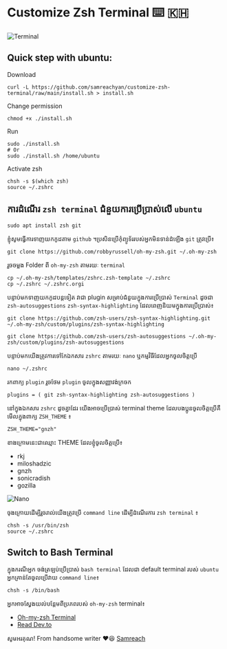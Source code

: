 # Customize Zsh Terminal ⌨️ 🇰🇭

![Terminal](https://user-images.githubusercontent.com/32268364/115517214-1c248a80-a2b1-11eb-9092-f1757a6037ff.gif)

## Quick step with ubuntu:

Download

```
curl -L https://github.com/samreachyan/customize-zsh-terminal/raw/main/install.sh > install.sh
```

Change permission

```
chmod +x ./install.sh
```

Run

```
sudo ./install.sh
# Or
sudo ./install.sh /home/ubuntu
```

Activate zsh

```
chsh -s $(which zsh)
source ~/.zshrc
```

## ការដំណើរ `zsh terminal` ជំនួយការប្រើប្រាស់លើ `ubuntu`

```
sudo apt install zsh git
```

ខ្ញុំសូមធ្វើការទាញយកកូដតាម `github` ។​ ប្រសិនប្រើកុំព្យូទ័ររបស់អ្នកមិនទាន់ដំឡើង `git` ត្រូវប្រើ៖

```
git clone https://github.com/robbyrussell/oh-my-zsh.git ~/.oh-my-zsh
```

រួចចម្លង Folder ពី `oh-my-zsh` តាមរយៈ `terminal`

```
cp ~/.oh-my-zsh/templates/zshrc.zsh-template ~/.zshrc
cp ~/.zshrc ~/.zshrc.orgi
```

បន្ទាប់មកទាញយកកូដបន្តទៀត វាជា plugin សម្រាប់ជំនួយក្នុងការប្រើប្រាស់ `Terminal` ដូចជា `zsh-autosuggestions` `zsh-syntax-highlighting` ដែលពេញនិយមក្នុងការប្រើប្រាស់៖

```
git clone https://github.com/zsh-users/zsh-syntax-highlighting.git ~/.oh-my-zsh/custom/plugins/zsh-syntax-highlighting

git clone https://github.com/zsh-users/zsh-autosuggestions ~/.oh-my-zsh/custom/plugins/zsh-autosuggestions
```

បន្ទាប់មកយើងត្រូវការទៅកែឯកសារ `zshrc` តាមរយៈ `nano` ឬកម្មវិធីដែលអ្នកចូលចិត្តប្រើ

```
nano ~/.zshrc
```

រក​ពាក្យ `plugin` រួចថែម `plugin` ចូលក្នុងសញ្ញាវង់ក្រចក

```
plugins = ( git zsh-syntax-highlighting zsh-autosuggestions )
```

នៅក្នុងឯកសារ `zshrc​` ដូចគ្នាដែរ យើងអាចប្រើប្រាស់ terminal theme ដែលបងប្អូនចូលចិត្តប្រើគឺមើលក្នុងពាក្យ `ZSH_THEME` ៖

```
ZSH_THEME="gnzh"
```

ខាងក្រោមនេះជាឈ្មោះ THEME ដែលខ្ញុំចូលចិត្តប្រើ៖

- rkj
- miloshadzic
- gnzh
- sonicradish
- gozilla

![Nano](https://user-images.githubusercontent.com/32268364/115516781-a7e9e700-a2b0-11eb-92c2-70da67476369.gif)

ចុងក្រោយដើម្បីរួចរាល់យើងត្រូវប្រើ `command line` ដើម្បីដំណើរការ `zsh terminal` ៖

```
chsh -s /usr/bin/zsh
source ~/.zshrc
```

## Switch to Bash Terminal

ក្នុងករណីអ្នក ចង់ត្រឡប់ប្រើប្រាស់ `bash terminal` ដែលជា default terminal របស់ `ubuntu` អ្នកគ្រាន់តែចូលប្រើវាយ `command line`៖

```
chsh -s /bin/bash
```

អ្នកអាចស្វែងយល់បន្តែមពីប្រភពរបស់ `oh-my-zsh` terminal៖

- [Oh-my-zsh Terminal](https://github.com/ohmyzsh/ohmyzsh)
- [Read Dev.to](https://dev.to/mskian/install-z-shell-oh-my-zsh-on-ubuntu-1804-lts-4cm4)

សូមអរគុណ! From handsome writer ❤️😆 [Samreach](https://fb.com/yan.samreach)
